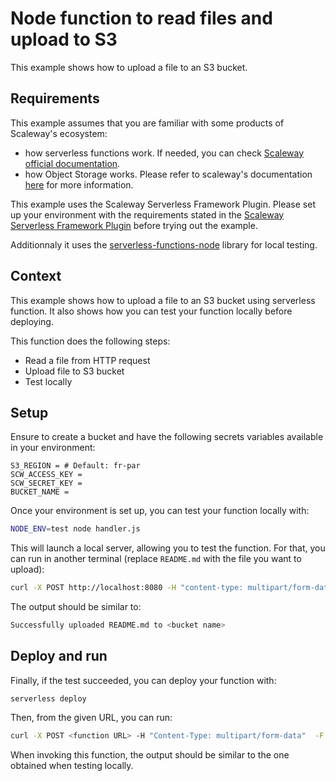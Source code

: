# Node function to read files and upload to S3

This example shows how to upload a file to an S3 bucket.

## Requirements

This example assumes that you are familiar with some products of Scaleway's ecosystem:

* how serverless functions work. If needed, you can check [Scaleway official documentation](https://www.scaleway.com/en/docs/serverless/functions/quickstart/).
* how Object Storage works. Please refer to scaleway's documentation [here](https://www.scaleway.com/en/docs/storage/object/quickstart/) for more information.

This example uses the Scaleway Serverless Framework Plugin. Please set up your environment with the requirements stated in the [Scaleway Serverless Framework Plugin](https://github.com/scaleway/serverless-scaleway-functions) before trying out the example.

Additionnaly it uses the [serverless-functions-node](https://github.com/scaleway/serverless-functions-node) library for local testing.

## Context

This example shows how to upload a file to an S3 bucket using serverless function. It also shows how you can test your function locally before deploying.

This function does the following steps:

* Read a file from HTTP request
* Upload file to S3 bucket
* Test locally

## Setup

Ensure to create a bucket and have the following secrets variables available in your environment:

```env
S3_REGION = # Default: fr-par
SCW_ACCESS_KEY =
SCW_SECRET_KEY =
BUCKET_NAME =
```

Once your environment is set up, you can test your function locally with:

```sh
NODE_ENV=test node handler.js
```

This will launch a local server, allowing you to test the function. For that, you can run in another terminal (replace `README.md` with the file you want to upload):

```sh
curl -X POST http://localhost:8080 -H "content-type: multipart/form-data" -F "data=@README.md"
```

The output should be similar to:

```sh
Successfully uploaded README.md to <bucket name>
```

## Deploy and run

Finally, if the test succeeded, you can deploy your function with:

```console
serverless deploy
```

Then, from the given URL, you can run:

```sh
curl -X POST <function URL> -H "Content-Type: multipart/form-data"  -F "data=@README.md"
```

When invoking this function, the output should be similar to the one obtained when testing locally.
